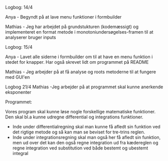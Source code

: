 Logbog: 14/4
  
  Anya 
    - Begyndt på at lave menu funktioner i formbuilder

  Mathias
    - Jeg har arbejdet på grundstukturen (kodemæssigt) og implementeret en format metode i monotoniundersøgelses-framen til at analyserer       bruger inputs

Logbog: 15/4

  Anya
    - Lavet alle siderne i formbuilder om til at have en menu funktion i stedet for knapper. Har også skrevet lidt om programmet på README
  
  Mathias
    - Jeg arbejder på at få analyse og roots metoderne til at fungere med GUI'en

Logbog 21/4
  Mathias
    -Jeg arbejder på at programmet skal kunne anerkende eksponenter

Programmet:
  
  Vores program skal kunne løse nogle forskellige matematiske funktioner. 
  Den skal bl.a kunne udregne differential og integrations funktioner. 
  - Inde under differentialregning skal man kunne få afledt sin funktion ved det rigtige metode og så kan man se beviset for tre-trins         reglen.
  - Inde under integrationsregning skal man også her få afledt sin funktion, men ud over det kan den også regne integration ud fra             kædereglen og regne integration ved substitution ved både bestemt og ubestemt integral
